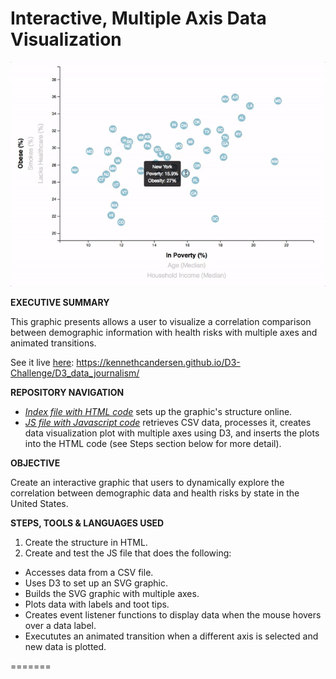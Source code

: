 # Interactive, Multiple Axis Data Visualization

<a href="https://github.com/kennethcandersen/D3-Challenge/blob/main/D3_data_journalism/assets/images/8-tooltip.gif" target="_blank"><img width="900" alt="Final Graphic Screenshot" src="https://github.com/kennethcandersen/D3-Challenge/blob/main/D3_data_journalism/assets/images/8-tooltip.gif"></a>

**EXECUTIVE SUMMARY**

This graphic presents allows a user to visualize a correlation comparison between demographic information with health risks with multiple axes and animated transitions. 

See it live [here](https://kennethcandersen.github.io/D3-Challenge/D3_data_journalism/): https://kennethcandersen.github.io/D3-Challenge/D3_data_journalism/


**REPOSITORY NAVIGATION**

* [*Index file with HTML code*](https://github.com/kennethcandersen/D3-Challenge/blob/main/D3_data_journalism/index.html) sets up the graphic's structure online. 
* [*JS file with Javascript code*](https://github.com/kennethcandersen/D3-Challenge/blob/main/D3_data_journalism/assets/js/appv2.js) retrieves CSV data, processes it, creates data visualization plot with multiple axes using D3, and inserts the plots into the HTML code (see Steps section below for more detail). 

**OBJECTIVE**

Create an interactive graphic that users to dynamically explore the correlation between demographic data and health risks by state in the United States.


**STEPS, TOOLS & LANGUAGES USED**

1. Create the structure in HTML.
2. Create and test the JS file that does the following:
  - Accesses data from a CSV file. 
  - Uses D3 to set up an SVG graphic. 
  - Builds the SVG graphic with multiple axes.
  - Plots data with labels and toot tips.  
  - Creates event listener functions to display data when the mouse hovers over a data label. 
  - Execututes an animated transition when a different axis is selected and new data is plotted. 
 


=======


